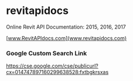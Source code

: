 # revitapidocs
Online Revit API Documentation: 2015, 2016, 2017

[www.RevitAPIdocs.com](www.revitapidocs.com)

### Google Custom Search Link
https://cse.google.com/cse/publicurl?cx=014747897160299638528:fxtbgkrsxas
